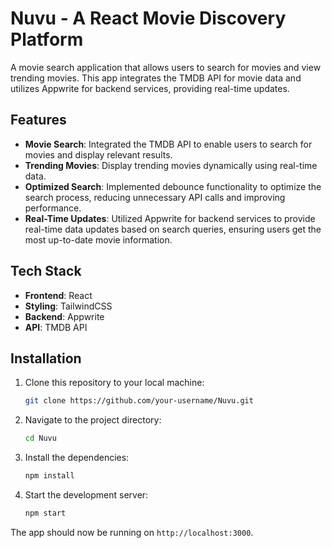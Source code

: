 # Nuvu - A React Movie Discovery Platform

A movie search application that allows users to search for movies and view trending movies. This app integrates the TMDB API for movie data and utilizes Appwrite for backend services, providing real-time updates.

## Features

- **Movie Search**: Integrated the TMDB API to enable users to search for movies and display relevant results.
- **Trending Movies**: Display trending movies dynamically using real-time data.
- **Optimized Search**: Implemented debounce functionality to optimize the search process, reducing unnecessary API calls and improving performance.
- **Real-Time Updates**: Utilized Appwrite for backend services to provide real-time data updates based on search queries, ensuring users get the most up-to-date movie information.

## Tech Stack

- **Frontend**: React
- **Styling**: TailwindCSS
- **Backend**: Appwrite
- **API**: TMDB API

## Installation

1. Clone this repository to your local machine:
   ```bash
   git clone https://github.com/your-username/Nuvu.git
   ```

2. Navigate to the project directory:
   ```bash
   cd Nuvu
   ```

3. Install the dependencies:
   ```bash
   npm install
   ```

4. Start the development server:
   ```bash
   npm start
   ```

The app should now be running on `http://localhost:3000`.

